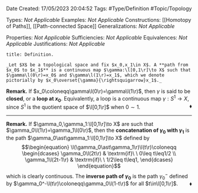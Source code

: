 <div class="topSpace"></div>

Date Created: 17/05/2023 20:04:52
Tags: #Type/Definition #Topic/Topology

Types: _Not Applicable_
Examples: _Not Applicable_
Constructions: [[Homotopy of Paths]], [[Path-connected Space]]
Generalizations: _Not Applicable_

Properties: _Not Applicable_
Sufficiencies: _Not Applicable_
Equivalences: _Not Applicable_
Justifications: _Not Applicable_

``` ad-Definition
title: Definition.

_Let $X$ be a topological space and fix $x_0,x_1\in X$. A **path from $x_0$ to $x_1$** is a continuous map $\gamma:\l[0,1\r]\to X$ such that $\gamma\l(0\r)=x_0$ and $\gamma\l(1\r)=x_1$, which we denote pictorially by $x_0\overset{\gamma}{\rightsquigarrow}x_1$._

```

**Remark.** If $x_0\coloneqq\gamma\l(0\r)=\gamma\l(1\r)$, then $\gamma$ is said to be **closed**, or a **loop at $x_0$**. Equivalently, a loop is a continuous map $\gamma:S^1\to X$, since $S^1$ is the quotient space of $\l[0,1\r]$ when $0\sim1$.<span style="float:right;">$\blacklozenge$</span>

---

**Remark.** If $\gamma_0,\gamma_1:\l[0,1\r]\to X$ are such that $\gamma_0\l(1\r)=\gamma_1\l(0\r)$, then the **concatenation of $\gamma_0$ with $\gamma_1$** is the path $\gamma_0\ast\gamma_1:\l[0,1\r]\to X$ defined by
$$\begin{equation}
    \l(\gamma_0\ast\gamma_1\r)\l(t\r)\coloneqq
    \begin{dcases}
        \gamma_0\l(2t\r) & \textrm{if}\ \ 0\leq t\leq1/2 \\
        \gamma_1\l(2t-1\r) & \textrm{if}\ \ 1/2\leq t\leq1,
    \end{dcases}
\end{equation}$$
which is clearly continuous. The **inverse path of $\gamma_0$** is the path $\gamma_0^-$ defined by $\gamma_0^-\l(t\r)\coloneqq\gamma_0\l(1-t\r)$ for all $t\in\l[0,1\r]$.<span style="float:right;">$\blacklozenge$</span>
